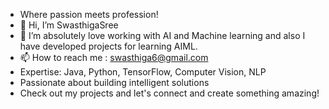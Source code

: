 - Where passion meets profession!
- 👋 Hi, I’m SwasthigaSree
- 👀 I’m absolutely love working with AI and Machine learning and also I have developed projects for learning AIML.
- 📫 How to reach me : swasthiga6@gmail.com
- Expertise: Java, Python, TensorFlow, Computer Vision, NLP
- Passionate about building intelligent solutions 
- Check out my projects and let's connect and create something amazing!
  


<!---
Swasthiga-0618/Swasthiga-0618 is a ✨ special ✨ repository because its `README.md` (this file) appears on your GitHub profile.
You can click the Preview link to take a look at your changes.
--->
